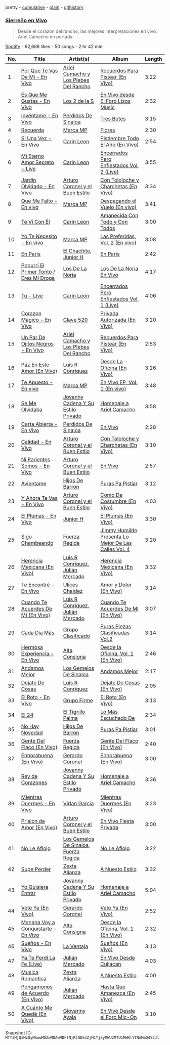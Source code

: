 pretty - [cumulative](/playlists/cumulative/37i9dQZF1DX0P1EPhWUeqB.md) - [plain](/playlists/plain/37i9dQZF1DX0P1EPhWUeqB) - [githistory](https://github.githistory.xyz/mackorone/spotify-playlist-archive/blob/main/playlists/plain/37i9dQZF1DX0P1EPhWUeqB)

### [Sierreño en Vivo](https://open.spotify.com/playlist/37i9dQZF1DX0P1EPhWUeqB)

> Desde el corazón del rancho, las mejores interpretaciones en vivo\. Ariel Camacho en portada.

[Spotify](https://open.spotify.com/user/spotify) - 62,688 likes - 50 songs - 2 hr 42 min

| No. | Title | Artist(s) | Album | Length |
|---|---|---|---|---|
| 1 | [Por Que Te Vas De Mi \- En Vivo](https://open.spotify.com/track/17gXGLgaVeONySly2voFIY) | [Ariel Camacho y Los Plebes Del Rancho](https://open.spotify.com/artist/2Lxa3SFNEW0alfRvtdXOul) | [Recuerdos Para Pistear \(En Vivo\)](https://open.spotify.com/album/16fN59xr7T4jknYJRfiH2F) | 3:22 |
| 2 | [Es Que Me Gustas \- En Vivo](https://open.spotify.com/track/6nyl8kugrRsjzvpFhvw4hE) | [Los 2 de la S](https://open.spotify.com/artist/4UqfXEVibVEPfoopm7Pduc) | [En Vivo desde El Foro Lizos Music](https://open.spotify.com/album/6Am6MERXwzXEATDw7cdnag) | 2:32 |
| 3 | [Inventame \- En Vivo](https://open.spotify.com/track/0nvXL0x4NISFWRoLNfZK4U) | [Perdidos De Sinaloa](https://open.spotify.com/artist/6LNlfExL1VfbLmpkVfg4N9) | [Tres Botes](https://open.spotify.com/album/1F1owTNPqlxFw4GxQL5PKK) | 3:15 |
| 4 | [Recuerda](https://open.spotify.com/track/2BaBwcllqDMkoD9184xOxP) | [Marca MP](https://open.spotify.com/artist/44mEtidu0VdRkIqO4IbkNa) | [Flores](https://open.spotify.com/album/1JWDyNqyEL0FQBaM1jc6KO) | 2:30 |
| 5 | [Si Una Vez \- En Vivo](https://open.spotify.com/track/2wdYohLJjdHt6jZASIGZuC) | [Carin Leon](https://open.spotify.com/artist/66ihevNkSYNzRAl44dx6jJ) | [Pistiembre Todo El Año \(En Vivo\)](https://open.spotify.com/album/4Q7M6FhTy0WhQcqHr8uIQt) | 2:54 |
| 6 | [Mi Eterno Amor Secreto \- Live](https://open.spotify.com/track/5Ipirnomv7UvSnOuH6Df6v) | [Carin Leon](https://open.spotify.com/artist/66ihevNkSYNzRAl44dx6jJ) | [Encerrados Pero Enfiestados Vol\. 2 \(Live\)](https://open.spotify.com/album/6vmqaUcI0dX1l7GE8FsACa) | 3:55 |
| 7 | [Jardín Olvidado \- En Vivo](https://open.spotify.com/track/2zVVkGVN3x6odrOQzWloaC) | [Arturo Coronel y el Buen Estilo](https://open.spotify.com/artist/4lFwjsLFRLWRtjtsNjl5al) | [Con Tololoche y Charchetas \(En Vivo\)](https://open.spotify.com/album/6AKZUXVBIOZLMYNchgmmzI) | 3:34 |
| 8 | [Que Me Falto \- En vivo](https://open.spotify.com/track/1nFSmF0g3tO3c5Y1FbTBsE) | [Marca MP](https://open.spotify.com/artist/44mEtidu0VdRkIqO4IbkNa) | [Despegando el Vuelo \(En vivo\)](https://open.spotify.com/album/3Ftnxdxa5fGWKuMMrncCNF) | 3:41 |
| 9 | [Te Vi Con Él](https://open.spotify.com/track/3zK8zUmJzPAF4x1AtkxIcR) | [Carin Leon](https://open.spotify.com/artist/66ihevNkSYNzRAl44dx6jJ) | [Amanecida Con Todo y Con Todos](https://open.spotify.com/album/21EdAKCODBRv3OSIEHSYUa) | 3:00 |
| 10 | [Yo Te Necesito \- En vivo](https://open.spotify.com/track/6Yjh5hEKRWoQRM3ltyBOIt) | [Marca MP](https://open.spotify.com/artist/44mEtidu0VdRkIqO4IbkNa) | [Las Preferidas, Vol\. 2 \(En vivo\)](https://open.spotify.com/album/7drHvS63o9Crp4k85GNo9D) | 3:08 |
| 11 | [En Paris](https://open.spotify.com/track/1Fuc3pBiPFxAeSJoO8tDh5) | [El Chachito](https://open.spotify.com/artist/6OP8Y0UsezppFkU1hZU6EJ), [Junior H](https://open.spotify.com/artist/7Gi6gjaWy3DxyilpF1a8Is) | [En Paris](https://open.spotify.com/album/02t065wNWRCc7Yz9jG0ahR) | 2:42 |
| 12 | [Popurrí El Primer Tonto / Eres Mi Droga](https://open.spotify.com/track/1M7nsuYEzpzxQDAZcLCEBs) | [Los De La Noria](https://open.spotify.com/artist/4S5t9CJJNjl6zEp5e1OMiO) | [Los De La Noria En Vivo](https://open.spotify.com/album/1FGMR17jQ6VQgsHWDKmWUF) | 4:17 |
| 13 | [Tu \- Live](https://open.spotify.com/track/64xuDtR4TKUI8JAeZoqndu) | [Carin Leon](https://open.spotify.com/artist/66ihevNkSYNzRAl44dx6jJ) | [Encerrados Pero Enfiestados Vol\. 1 \(Live\)](https://open.spotify.com/album/3EznPHQJtIYF3OH2gFUt9K) | 4:06 |
| 14 | [Corazon Magico \- En Vivo](https://open.spotify.com/track/58nJLyfchtA632DTtM3uF4) | [Clave 520](https://open.spotify.com/artist/3DnH9jotIhBLs9xikHAp54) | [Privada Autorizada \(En Vivo\)](https://open.spotify.com/album/4zdbcKH6Pj7qv5gTJmxdxX) | 3:20 |
| 15 | [Un Par De Ojitos Negros \- En Vivo](https://open.spotify.com/track/3SRlnI2CtjzfsT0m8yVfdq) | [Ariel Camacho y Los Plebes Del Rancho](https://open.spotify.com/artist/2Lxa3SFNEW0alfRvtdXOul) | [Recuerdos Para Pistear \(En Vivo\)](https://open.spotify.com/album/16fN59xr7T4jknYJRfiH2F) | 2:53 |
| 16 | [Paz En Este Amor \(En Vivo\)](https://open.spotify.com/track/559TDjQpWrtOnZXdFnRfYj) | [Luis R Conriquez](https://open.spotify.com/artist/0pePYDrJGk8gqMRbXrLJC8) | [Desde La Oficina \(En Vivo\)](https://open.spotify.com/album/6Ze9Ja5wGsNBu6igmWWBNy) | 3:26 |
| 17 | [Te Apuesto \- En vivo](https://open.spotify.com/track/7wnO6pBzcWWT8zT4vFx7hM) | [Marca MP](https://open.spotify.com/artist/44mEtidu0VdRkIqO4IbkNa) | [En Vivo EP, Vol\. 1 \(En vivo\)](https://open.spotify.com/album/6ewLeV1GpI2Jg1vMXqXBIN) | 3:48 |
| 18 | [Se Me Olvidaba](https://open.spotify.com/track/3NxlNvOYq3hgFhmQtXiVrK) | [Jovanny Cadena Y Su Estilo Privado](https://open.spotify.com/artist/0aaYORc6Zmp1SCXhRRDwNW) | [Homenaje a Ariel Camacho](https://open.spotify.com/album/1wa28qmB7ntPQ1iMhJlRCX) | 3:58 |
| 19 | [Carta Abierta \- En Vivo](https://open.spotify.com/track/6fR8JchZYueUVGY5NojnMs) | [Perdidos De Sinaloa](https://open.spotify.com/artist/6LNlfExL1VfbLmpkVfg4N9) | [En Vivo](https://open.spotify.com/album/1biWQccrv9YnXyhT1gDg2m) | 2:28 |
| 20 | [Calidad \- En Vivo](https://open.spotify.com/track/3higLyEq4Zt7TalZ410zuF) | [Arturo Coronel y el Buen Estilo](https://open.spotify.com/artist/4lFwjsLFRLWRtjtsNjl5al) | [Con Tololoche y Charchetas \(En Vivo\)](https://open.spotify.com/album/6AKZUXVBIOZLMYNchgmmzI) | 3:10 |
| 21 | [Ni Parientes Somos \- En Vivo](https://open.spotify.com/track/0HXZHA50d8dvfUZXlSEllQ) | [Arturo Coronel y el Buen Estilo](https://open.spotify.com/artist/4lFwjsLFRLWRtjtsNjl5al) | [En Vivo](https://open.spotify.com/album/67QL5vLiYRrqJ3UVH40ztP) | 2:57 |
| 22 | [Avientame](https://open.spotify.com/track/3lcyQwnKtv1IF2fTImKHjF) | [Hijos De Barron](https://open.spotify.com/artist/32YGQsNtuwyobFFnn8ikpe) | [Puras Pa Pistiar](https://open.spotify.com/album/7nr2mTxYR1DO1RgaOOT7aJ) | 3:12 |
| 23 | [Y Ahora Te Vas \- En Vivo](https://open.spotify.com/track/2HT39Ri8skpoDiuTPAD7LM) | [Arturo Coronel y el Buen Estilo](https://open.spotify.com/artist/4lFwjsLFRLWRtjtsNjl5al) | [Como De Costumbre \(En Vivo\)](https://open.spotify.com/album/0tefO5JXpzrflvnQdFlsaF) | 4:03 |
| 24 | [El Plumas \- En Vivo](https://open.spotify.com/track/5QZCV5YihVsaWUbKZkWH4s) | [Junior H](https://open.spotify.com/artist/7Gi6gjaWy3DxyilpF1a8Is) | [El Plumas \(En Vivo\)](https://open.spotify.com/album/6GB1PDimXrLWIya6jgXkBs) | 3:30 |
| 25 | [Sigo Chambeando](https://open.spotify.com/track/4PR0r2us3a64lTew6TVlF2) | [Fuerza Regida](https://open.spotify.com/artist/0ys2OFYzWYB5hRDLCsBqxt) | [Jimmy Humilde Presenta Lo Mejor De Las Calles Vol\. 4](https://open.spotify.com/album/22P1ttI3jFPolCl6HCfhLX) | 3:20 |
| 26 | [Herencia Mexicana \(En Vivo\)](https://open.spotify.com/track/1mN0VG09xkwIDUE4d7YtpG) | [Luis R Conriquez](https://open.spotify.com/artist/0pePYDrJGk8gqMRbXrLJC8), [Julián Mercado](https://open.spotify.com/artist/4NEQrC4AlByMUOmOp9H5hZ) | [Herencia Mexicana \(En Vivo\)](https://open.spotify.com/album/3g63TDcScjdeK4wreIJ5Xy) | 3:32 |
| 27 | [Te Encontré \- En Vivo](https://open.spotify.com/track/5MyH0HWPtx6Ua7IVdCsrjE) | [Ulices Chaidez](https://open.spotify.com/artist/5npvUMe1CGnIhTX7OaLGVV) | [Amor y Dolor \(En Vivo\)](https://open.spotify.com/album/07MjejZluBKxlicNhE0WMq) | 3:14 |
| 28 | [Cuando Te Acuerdes De Mi \(En Vivo\)](https://open.spotify.com/track/1pQrVutT9kzgLavLMUFubD) | [Luis R Conriquez](https://open.spotify.com/artist/0pePYDrJGk8gqMRbXrLJC8), [Julián Mercado](https://open.spotify.com/artist/4NEQrC4AlByMUOmOp9H5hZ) | [Cuando Te Acuerdes De Mi \(En Vivo\)](https://open.spotify.com/album/3c985F15MGQkPkUlCBPj79) | 3:07 |
| 29 | [Cada Día Más](https://open.spotify.com/track/37M0GYC3r8TdrU8xUArRUq) | [Grupo Clasificado](https://open.spotify.com/artist/5ZGrM7y0Z6yF3s9dBjHWi9) | [Puras Piezas Clasificadas Vol.2](https://open.spotify.com/album/2ZhSpnAQXDQa1dsVXXmDr1) | 3:14 |
| 30 | [Hermosa Experiencia \- En Vivo](https://open.spotify.com/track/46V1KzxDmtIpG4etu9pMM9) | [Alta Consigna](https://open.spotify.com/artist/0DjAjUeZwSixK0dRwplBXb) | [Desde la Oficina, Vol\. 1 \(En Vivo\)](https://open.spotify.com/album/2Ks3v9EkTNK6gVADfFuXyx) | 2:46 |
| 31 | [Andamos Mejor](https://open.spotify.com/track/3K56RPWS4q200IwHiIZcUD) | [Los Gemelos De Sinaloa](https://open.spotify.com/artist/1Zkxm1dM3HI3QkTmxUEVQA) | [Andamos Mejor](https://open.spotify.com/album/2NQwwZeDFB6bTXg8rcAFsf) | 2:17 |
| 32 | [Dejate De Cosas](https://open.spotify.com/track/3as1oPfPMw6Dj4r0T8wRDF) | [Luis R Conriquez](https://open.spotify.com/artist/0pePYDrJGk8gqMRbXrLJC8) | [Dejate De Cosas \(En Vivo\)](https://open.spotify.com/album/15Agp87LSD2IlX96CKQ3ZD) | 2:05 |
| 33 | [El Roto \- En Vivo](https://open.spotify.com/track/21bfgzz92T3L96IsFn8Kvy) | [Grupo Firme](https://open.spotify.com/artist/1dKdetem2xEmjgvyymzytS) | [El Roto \(En Vivo\)](https://open.spotify.com/album/27s5ZMaL6YlRmV1DIeIONb) | 3:13 |
| 34 | [El 24](https://open.spotify.com/track/3NonQgxZnkfpWDBdzHQf0k) | [El Tigrillo Palma](https://open.spotify.com/artist/2usAJ9Mtrw570XlQ5MHJek) | [Lo Más Escuchado De](https://open.spotify.com/album/0Vp01LOGNIS2NXudZqhIwA) | 2:34 |
| 35 | [No Hay Novedad](https://open.spotify.com/track/6SWMzKV5PzHn607pIHSN9k) | [Hijos De Barron](https://open.spotify.com/artist/32YGQsNtuwyobFFnn8ikpe) | [Puras Pa Pistiar](https://open.spotify.com/album/7nr2mTxYR1DO1RgaOOT7aJ) | 3:01 |
| 36 | [Gente Del Flaco \(En Vivo\)](https://open.spotify.com/track/1nW1RDf642yzi44mOMd4pM) | [Fuerza Regida](https://open.spotify.com/artist/0ys2OFYzWYB5hRDLCsBqxt) | [Gente Del Flaco \(En Vivo\)](https://open.spotify.com/album/5xXahZGlUcDx4oYEsAiBjg) | 2:40 |
| 37 | [Enhorabuena \(En Vivo\)](https://open.spotify.com/track/5aX7oH3i0fwGlOiUDberVb) | [Gerardo Coronel](https://open.spotify.com/artist/6JoYL9QYbdgPb6EuE5J2pC) | [Enhorabuena \(En Vivo\)](https://open.spotify.com/album/5iUaoiGc5CgpMbG5tREyYv) | 3:00 |
| 38 | [Rey de Corazones](https://open.spotify.com/track/2RIv4aSthOp2R6xMXU0JG1) | [Jovanny Cadena Y Su Estilo Privado](https://open.spotify.com/artist/0aaYORc6Zmp1SCXhRRDwNW) | [Homenaje a Ariel Camacho](https://open.spotify.com/album/1wa28qmB7ntPQ1iMhJlRCX) | 3:36 |
| 39 | [Mientras Duermes \- En Vivo](https://open.spotify.com/track/1Yx3iqFwDTXSKoXhCAi8UI) | [Virlan Garcia](https://open.spotify.com/artist/0vjeBgTzYTwmYoVySJzXGD) | [Mientras Duermes \(En Vivo\)](https://open.spotify.com/album/78GkhLkn5v6q6PkNFbDFYs) | 3:23 |
| 40 | [Prision de Amor \(En Vivo\)](https://open.spotify.com/track/6xD9FbY40IWNyXW9TQFZLr) | [Arturo Coronel y el Buen Estilo](https://open.spotify.com/artist/4lFwjsLFRLWRtjtsNjl5al) | [En Vivo Fiesta Privada](https://open.spotify.com/album/2p8XaEUalyK1AW0odivWfM) | 3:00 |
| 41 | [No Le Aflojo](https://open.spotify.com/track/7ifMxHITc3NIipJO4R5NGb) | [Los Gemelos De Sinaloa](https://open.spotify.com/artist/1Zkxm1dM3HI3QkTmxUEVQA), [Fuerza Regida](https://open.spotify.com/artist/0ys2OFYzWYB5hRDLCsBqxt) | [No Le Aflojo](https://open.spotify.com/album/3VABPNfUfSP5DurV7CUZaH) | 3:22 |
| 42 | [Supe Perder](https://open.spotify.com/track/7d17BrhPWCG56idoTI7wiB) | [Zexta Alianza](https://open.spotify.com/artist/2dMIA9Z9kAwjqHptVnccGX) | [A Nuesto Estilo](https://open.spotify.com/album/4FK0yntpe63uSLpdepJCXi) | 3:32 |
| 43 | [Yo Quisiera Entrar](https://open.spotify.com/track/17HSfx9GvpzcLxR7hBjEQR) | [Jovanny Cadena Y Su Estilo Privado](https://open.spotify.com/artist/0aaYORc6Zmp1SCXhRRDwNW) | [Homenaje a Ariel Camacho](https://open.spotify.com/album/1wa28qmB7ntPQ1iMhJlRCX) | 5:04 |
| 44 | [Vete Ya \(En Vivo\)](https://open.spotify.com/track/0PyYIGJgxnwuSZZG7NIDnr) | [Gerardo Coronel](https://open.spotify.com/artist/6JoYL9QYbdgPb6EuE5J2pC) | [Vete Ya \(En Vivo\)](https://open.spotify.com/album/5IlP8UKRJ8Fl7kqRqclyua) | 2:52 |
| 45 | [Manana Voy a Conquistarte \- En Vivo](https://open.spotify.com/track/4ZyrUecIqxtU4CmbIw39YV) | [Alta Consigna](https://open.spotify.com/artist/0DjAjUeZwSixK0dRwplBXb) | [Desde la Oficina, Vol\. 1 \(En Vivo\)](https://open.spotify.com/album/2Ks3v9EkTNK6gVADfFuXyx) | 2:32 |
| 46 | [Sueños \- En Vivo](https://open.spotify.com/track/5QOT1sGylJpGdzzBOoFCKr) | [La Ventaja](https://open.spotify.com/artist/6tmdudtl1wM5WwTIqZX0WD) | [Sueños \(En Vivo\)](https://open.spotify.com/album/2t3gTGcqJOyX4Rzy90LL19) | 3:13 |
| 47 | [Ya Te Perdi La Fe \(Live\)](https://open.spotify.com/track/6nmGuhprzvydoBnofttJoF) | [Julián Mercado](https://open.spotify.com/artist/4NEQrC4AlByMUOmOp9H5hZ) | [En Vivo Desde Culiacan](https://open.spotify.com/album/2nKOlebl1xCOTLW3BjYr5n) | 4:03 |
| 48 | [Musica Romantica](https://open.spotify.com/track/3RUOmBIs2vB2rYGPjAanBU) | [Zexta Alianza](https://open.spotify.com/artist/2dMIA9Z9kAwjqHptVnccGX) | [A Nuesto Estilo](https://open.spotify.com/album/4FK0yntpe63uSLpdepJCXi) | 4:00 |
| 49 | [Pongamonos de Acuerdo \(En Vivo\)](https://open.spotify.com/track/2HO9zqs79FIww8Fr2ntSY9) | [Julián Mercado](https://open.spotify.com/artist/4NEQrC4AlByMUOmOp9H5hZ) | [Hasta Que Amanezca \(En Vivo\)](https://open.spotify.com/album/0rYJq4WZGAeNCorqFaLSKO) | 2:45 |
| 50 | [A Cuánto Me Quedé \(En Vivo\)](https://open.spotify.com/track/15P5oTWgYS0DRtuurDBzJG) | [Giovanny Ayala](https://open.spotify.com/artist/0OmIOUU8SceGFVrqrEm70j) | [En Vivo Desde el Foro Mic\-On](https://open.spotify.com/album/5hJa5h4rstcR2Y3GEv964s) | 3:10 |

Snapshot ID: `MTY3MjQzMzUyMSwwMDAwMDAwMDFlNjRlNDk3ZjM1YjEyMWU2MTU1MWRlYTNmMmQ4Y2Jl`
